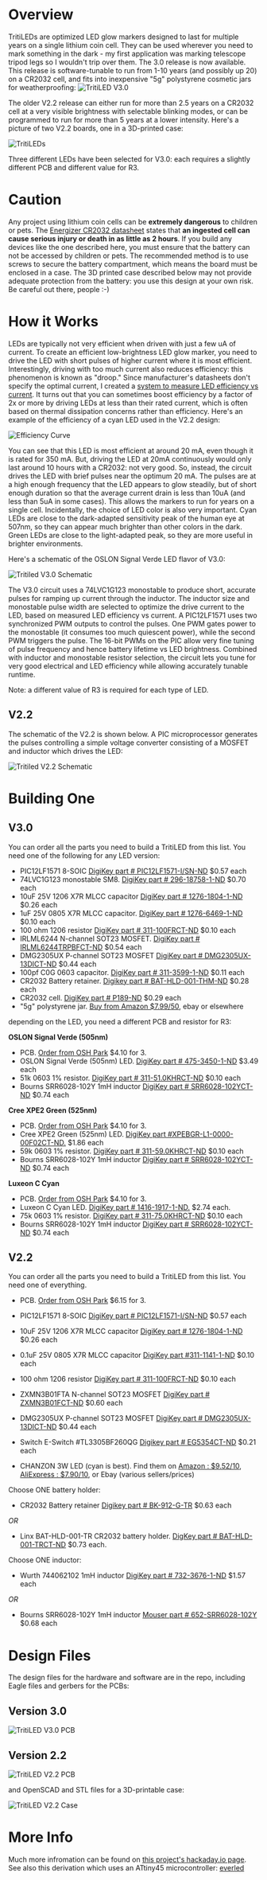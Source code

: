 Overview
========
TritiLEDs are optimized LED glow markers designed to last for multiple years on a single lithium coin cell.  They can be used wherever you need to mark something in the dark - my first application was marking telescope tripod legs so I wouldn't trip over them.  The 3.0 release is now available.  This release is software-tunable to run from 1-10 years (and possibly up 20) on a CR2032 cell, and fits into inexpensive "5g" polystyrene cosmetic jars for weatherproofing:
![TritiLED V3.0](/docs/images/first_v3_in_jar.jpg "TritiLED V3.0")

The older V2.2 release can either run for more than 2.5 years on a CR2032 cell at a very visible brightness with selectable blinking modes, or can be programmed to run for more than 5 years at a lower intensity. Here's a picture of two V2.2 boards, one in a 3D-printed case: 

![TritiLEDs](/docs/images/tritiled22_photo.jpg "TritiLED V2.2")

Three different LEDs have been selected for V3.0: each requires a slightly different PCB and different value for R3.

Caution
=======
Any project using lithium coin cells can be **extremely dangerous** to children or pets.  The [Energizer CR2032 datasheet](http://data.energizer.com/pdfs/cr2032.pdf) states that **an ingested cell can cause serious injury or death in as little as 2 hours**.  If you build any devices like the one described here, you must ensure that the battery can not be accessed by children or pets.  The recommended method is to use screws to secure the battery compartment, which means the board must be enclosed in a case.  The 3D printed case described below may not provide adequate protection from the battery: you use this design at your own risk.  Be careful out there, people :-)

How it Works
============
LEDs are typically not very efficient when driven with just a few uA of current.  To create an efficient low-brightness LED glow marker, you need to drive the LED with short pulses of higher current where it is most efficient.  Interestingly, driving with too much current also reduces efficiency: this phenomenon is known as "droop."  Since manufacturer's datasheets don't specify the optimal current, I created a [system to measure LED efficiency vs current](https://hackaday.io/project/12874-automated-ledlaser-diode-analysis-and-modeling). It turns out that you can sometimes boost efficiency by a factor of 2x or more by driving LEDs at less than their rated current, which is often based on thermal dissipation concerns rather than efficiency.  Here's an example of the efficiency of a cyan LED used in the V2.2 design:

![Efficiency Curve](/docs/images/chanzon_3W_efficiencycyan.png "Efficiency Curve")

You can see that this LED is most efficient at around 20 mA, even though it is rated for 350 mA.  But, driving the LED at 20mA continuously would only last around 10 hours with a CR2032: not very good.  So, instead, the circuit drives the LED with brief pulses near the optimum 20 mA.  The pulses are at a high enough frequency that the LED appears to glow steadily, but of short enough duration so that the average current drain is less than 10uA (and less than 5uA in some cases).  This allows the markers to run for years on a single cell. Incidentally, the choice of LED color is also very important.  Cyan LEDs are close to the dark-adapted sensitivity peak of the human eye at 507nm, so they can appear much brighter than other colors in the dark.  Green LEDs are close to the light-adapted peak, so they are more useful in brighter environments.

Here's a schematic of the OSLON Signal Verde LED flavor of V3.0:

![Tritiled V3.0 Schematic](/docs/images/tritiled30_schematic.png)

The V3.0 circuit uses a 74LVC1G123 monostable to produce short, accurate pulses for ramping up current through the inductor.  The inductor size and monostable pulse width are selected to optimize the drive current to the LED, based on measured LED efficiency vs current.  A PIC12LF1571 uses two synchronized PWM outputs to control the pulses.  One PWM gates power to the monostable (it consumes too much quiescent power), while the second PWM triggers the pulse.  The 16-bit PWMs on the PIC allow very fine tuning of pulse frequency and hence battery lifetime vs LED brightness.  Combined with inductor and monostable resistor selection, the circuit lets you tune for very good electrical and LED efficiency while allowing accurately tunable runtime.

Note: a different value of R3 is required for each type of LED.

V2.2
----

The schematic of the V2.2 is shown below.  A PIC microprocessor generates the pulses controlling a simple voltage converter consisting of a MOSFET and inductor which drives the LED:

![Tritiled V2.2 Schematic](/docs/images/tritiled22_schematic.png)

Building One
============

V3.0
----

You can order all the parts you need to build a TritiLED from this list. You need one of the following for any LED version:


* PIC12LF1571 8-SOIC [DigiKey part # PIC12LF1571-I/SN-ND](https://www.digikey.com/products/en?keywords=PIC12LF1571-I%2FSN-ND) $0.57 each
* 74LVC1G123 monostable SM8. [DigiKey part # 296-18758-1-ND](https://www.digikey.com/product-detail/en/texas-instruments/SN74LVC1G123DCTR/296-18758-1-ND/863888) $0.70 each
* 10uF 25V 1206 X7R MLCC capacitor [DigiKey part # 1276-1804-1-ND](https://www.digikey.com/products/en?keywords=1276-1804-1-ND) $0.26 each
* 1uF 25V 0805 X7R MLCC capacitor. [DigiKey part # 1276-6469-1-ND](https://www.digikey.com/product-detail/en/samsung-electro-mechanics/CL21B105KAFNNNG/1276-6469-1-ND/5958097) $0.10 each
* 100 ohm 1206 resistor [DigiKey part # 311-100FRCT-ND](https://www.digikey.com/products/en?keywords=311-100FRCT-ND) $0.10 each
* IRLML6244 N-channel SOT23 MOSFET. [DigiKey part # IRLML6244TRPBFCT-ND](https://www.digikey.com/product-detail/en/infineon-technologies/IRLML6244TRPBF/IRLML6244TRPBFCT-ND/2393877)  $0.54 each
* DMG2305UX P-channel SOT23 MOSFET [DigiKey part # DMG2305UX-13DICT-ND](https://www.digikey.com/product-detail/en/diodes-incorporated/DMG2305UX-13/DMG2305UX-13DICT-ND/4251589) $0.44 each
* 100pf C0G 0603 capacitor. [DigiKey part # 311-3599-1-ND](https://www.digikey.com/scripts/DkSearch/dksus.dll?Detail&itemSeq=247682283&uq=636505677158910770) $0.11 each
* CR2032 Battery retainer. [Digikey part # BAT-HLD-001-THM-ND](https://www.digikey.com/product-detail/en/linx-technologies-inc/BAT-HLD-001-THM/BAT-HLD-001-THM-ND/3044009)  $0.28 each
* CR2032 cell.  [DigiKey part # P189-ND](https://www.digikey.com/product-detail/en/panasonic-bsg/CR2032/P189-ND/31939) $0.29 each
* "5g" polystyrene jar. [Buy from Amazon $7.99/50](https://www.amazon.com/GOGOONLY-Quality-Cosmetic-Containers-Lids-BH000507/dp/B012AO3DB6/ref=sr_1_3_a_it?ie=UTF8&qid=1514992581&sr=8-3&keywords=5g+jar), ebay or elsewhere


depending on the LED, you need a different PCB and resistor for R3:

__OSLON Signal Verde (505nm)__

* PCB. [Order from OSH Park](https://www.oshpark.com/shared_projects/uNMTIpQM) $4.10 for 3.
* OSLON Signal Verde (505nm) LED. [DigiKey part # 475-3450-1-ND](https://www.digikey.com/product-detail/en/osram-opto-semiconductors-inc/LV-CQBP-JZLX-BD-1-350-R18-Z/475-3450-1-ND/7908073) $3.49 each
* 51k 0603 1% resistor. [DigiKey part # 311-51.0KHRCT-ND](https://www.digikey.com/product-detail/en/yageo/RC0603FR-0751KL/311-51.0KHRCT-ND/730229) $0.10 each
* Bourns SRR6028-102Y 1mH inductor [DigiKey part # SRR6028-102YCT-ND](https://www.digikey.com/product-detail/en/bourns-inc/SRR6028-102Y/SRR6028-102YCT-ND/3767895) $0.74 each

__Cree XPE2 Green (525nm)__

* PCB. [Order from OSH Park](https://oshpark.com/shared_projects/v64xww6u) $4.10 for 3.
* Cree XPE2 Green (525nm) LED. [DigiKey part #XPEBGR-L1-0000-00F02CT-ND.](https://www.digikey.com/scripts/DkSearch/dksus.dll?Detail&itemSeq=247960818&uq=636505897321211412) $1.86 each
* 59k 0603 1% resistor. [DigiKey part # 311-59.0KHRCT-ND](https://www.digikey.com/scripts/DkSearch/dksus.dll?Detail&itemSeq=247682231&uq=636506497578975957) $0.10 each
* Bourns SRR6028-102Y 1mH inductor [DigiKey part # SRR6028-102YCT-ND](https://www.digikey.com/product-detail/en/bourns-inc/SRR6028-102Y/SRR6028-102YCT-ND/3767895) $0.74 each

__Luxeon C Cyan__

* PCB. [Order from OSH Park](https://oshpark.com/shared_projects/dgD2cxJ8) $4.10 for 3.
* Luxeon C Cyan LED. [DigiKey part # 1416-1917-1-ND.](https://www.digikey.com/scripts/DkSearch/dksus.dll?Detail&itemSeq=247960939&uq=636506525307128495) $2.74 each.
* 75k 0603 1% resistor. [DigiKey part # 311-75.0KHRCT-ND](https://www.digikey.com/products/en/resistors/chip-resistor-surface-mount/52?k=&pkeyword=&pv7=2&FV=ffe8176d%2Cffe00034%2Cc0001%2Cmu75+kOhms%7C2085&mnonly=0&ColumnSort=0&page=1&quantity=0&ptm=0&fid=0&pageSize=25) $0.10 each
* Bourns SRR6028-102Y 1mH inductor [DigiKey part # SRR6028-102YCT-ND](https://www.digikey.com/product-detail/en/bourns-inc/SRR6028-102Y/SRR6028-102YCT-ND/3767895) $0.74 each


V2.2
----

You can order all the parts you need to build a TritiLED from this list. You need one of everything.

* PCB. [Order from OSH Park](https://www.oshpark.com/shared_projects/JiXnQwL2) $6.15 for 3.
* PIC12LF1571 8-SOIC [DigiKey part # PIC12LF1571-I/SN-ND](https://www.digikey.com/products/en?keywords=PIC12LF1571-I%2FSN-ND) $0.57 each
* 10uF 25V 1206 X7R MLCC capacitor [DigiKey part # 1276-1804-1-ND](https://www.digikey.com/products/en?keywords=1276-1804-1-ND) $0.26 each
* 0.1uF 25V 0805 X7R MLCC capacitor [DigiKey part #311-1141-1-ND](https://www.digikey.com/products/en?keywords=%20311-1141-1-ND) $0.10 each
* 100 ohm 1206 resistor [DigiKey part # 311-100FRCT-ND](https://www.digikey.com/products/en?keywords=311-100FRCT-ND) $0.10 each
* ZXMN3B01FTA N-channel SOT23 MOSFET [DigiKey part # ZXMN3B01FCT-ND](https://www.digikey.com/products/en?keywords=ZXMN3B01FCT-ND) $0.60 each
* DMG2305UX P-channel SOT23 MOSFET [DigiKey part # DMG2305UX-13DICT-ND](https://www.digikey.com/product-detail/en/diodes-incorporated/DMG2305UX-13/DMG2305UX-13DICT-ND/4251589) $0.44 each

* Switch E-Switch #TL3305BF260QG [Digikey part # EG5354CT-ND](https://www.digikey.com/products/en?keywords=eg5354ct-nd) $0.21 each
* CHANZON 3W LED (cyan is best). Find them on [Amazon : $9.52/10](https://www.amazon.com/Chanzon-10pcs-Power-Floodlight-Spotlight/dp/B01DBZIH64/ref=sr_1_2?ie=UTF8&qid=1482702919&sr=8-2&keywords=cyan+led), [AliExpress : $7.90/10](https://www.aliexpress.com/store/product/High-Power-LED-Chip-3W-5W-10W-20W-30W-50W-100W-Cyan-COB-LED-Beads-Bulb/1913069_32630486294.html), or Ebay (various sellers/prices)

Choose ONE battery holder:
* CR2032 Battery retainer [Digikey part # BK-912-G-TR](https://www.digikey.com/product-detail/en/mpd-memory-protection-devices/BK-912-G-TR/BK-912-G-CT-ND/5032044) $0.63 each

*OR*

* Linx BAT-HLD-001-TR CR2032 battery holder. [DigKey part # BAT-HLD-001-TRCT-ND](https://www.digikey.com/product-detail/en/linx-technologies-inc./bat-hld-001-tr/bat-hld-001-trct-nd/5803803) $0.73 each.

Choose ONE inductor:

* Wurth 744062102 1mH inductor [DigiKey part # 732-3676-1-ND](https://www.digikey.com/product-detail/en/wurth-electronics-inc/744062102/732-3676-1-ND/2931732) $1.57 each

*OR*

* Bourns SRR6028-102Y 1mH inductor [Mouser part # 652-SRR6028-102Y](http://www.mouser.com/ProductDetail/Bourns/SRR6028-102Y/?qs=%2fha2pyFaduiqTRitWcfc%2fBRjysclL8p%2fmvyGER5hqKox8ZVeTgAj2Q%3d%3d) $0.68 each


Design Files
============
The design files for the hardware and software are in the repo, including Eagle files and gerbers for the PCBs:

Version 3.0
-----------

![TritiLED V3.0 PCB](/docs/images/tritiled30_assembly_map.png)


Version 2.2
-----------

![TritiLED V2.2 PCB](/docs/images/tritiled22_assembly_map.png)

and OpenSCAD and STL files for a 3D-printable case:

![TritiLED V2.2 Case](/docs/images/tritiled22_case_assembly.png)

More Info
=========

Much more infromation can be found on [this project's hackaday.io page](https://hackaday.io/project/11864-tritiled).  
See also this derivation which uses an ATtiny45 microcontroller: [everled](https://github.com/hexagon5un/everled)
